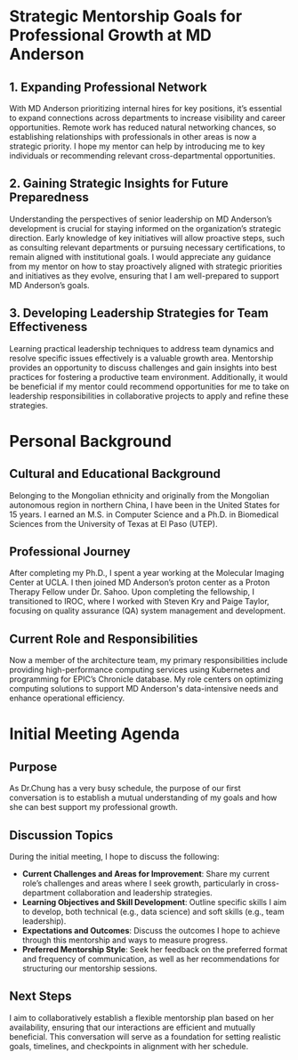 # Strategic Mentorship Goals for Professional Growth at MD Anderson

## 1. Expanding Professional Network
With MD Anderson prioritizing internal hires for key positions, it’s essential to expand connections across departments to increase visibility and career opportunities. Remote work has reduced natural networking chances, so establishing relationships with professionals in other areas is now a strategic priority. I hope my mentor can help by introducing me to key individuals or recommending relevant cross-departmental opportunities.

## 2. Gaining Strategic Insights for Future Preparedness
Understanding the perspectives of senior leadership on MD Anderson’s development is crucial for staying informed on the organization’s strategic direction. Early knowledge of key initiatives will allow proactive steps, such as consulting relevant departments or pursuing necessary certifications, to remain aligned with institutional goals. I would appreciate any guidance from my mentor on how to stay proactively aligned with strategic priorities and initiatives as they evolve, ensuring that I am well-prepared to support MD Anderson’s goals.

## 3. Developing Leadership Strategies for Team Effectiveness
Learning practical leadership techniques to address team dynamics and resolve specific issues effectively is a valuable growth area. Mentorship provides an opportunity to discuss challenges and gain insights into best practices for fostering a productive team environment. Additionally, it would be beneficial if my mentor could recommend opportunities for me to take on leadership responsibilities in collaborative projects to apply and refine these strategies.

# Personal Background

## Cultural and Educational Background
Belonging to the Mongolian ethnicity and originally from the Mongolian autonomous region in northern China, I have been in the United States for 15 years. I earned an M.S. in Computer Science and a Ph.D. in Biomedical Sciences from the University of Texas at El Paso (UTEP).

## Professional Journey
After completing my Ph.D., I spent a year working at the Molecular Imaging Center at UCLA. I then joined MD Anderson’s proton center as a Proton Therapy Fellow under Dr. Sahoo. Upon completing the fellowship, I transitioned to IROC, where I worked with Steven Kry and Paige Taylor, focusing on quality assurance (QA) system management and development.

## Current Role and Responsibilities
Now a member of the architecture team, my primary responsibilities include providing high-performance computing services using Kubernetes and programming for EPIC’s Chronicle database. My role centers on optimizing computing solutions to support MD Anderson's data-intensive needs and enhance operational efficiency.

# Initial Meeting Agenda

## Purpose
As Dr.Chung has a very busy schedule, the purpose of our first conversation is to establish a mutual understanding of my goals and how she can best support my professional growth.

## Discussion Topics
During the initial meeting, I hope to discuss the following:
- **Current Challenges and Areas for Improvement**: Share my current role’s challenges and areas where I seek growth, particularly in cross-department collaboration and leadership strategies.
- **Learning Objectives and Skill Development**: Outline specific skills I aim to develop, both technical (e.g., data science) and soft skills (e.g., team leadership).
- **Expectations and Outcomes**: Discuss the outcomes I hope to achieve through this mentorship and ways to measure progress.
- **Preferred Mentorship Style**: Seek her feedback on the preferred format and frequency of communication, as well as her recommendations for structuring our mentorship sessions.
  
## Next Steps
I aim to collaboratively establish a flexible mentorship plan based on her availability, ensuring that our interactions are efficient and mutually beneficial. This conversation will serve as a foundation for setting realistic goals, timelines, and checkpoints in alignment with her schedule.


